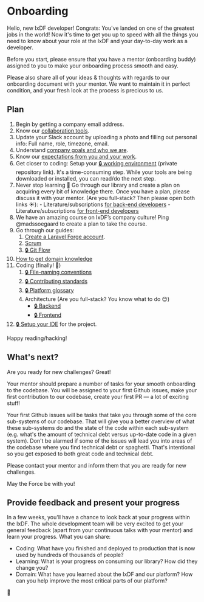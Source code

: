 # Onboarding

Hello, new IxDF developer! Congrats: You've landed on one of the greatest jobs in the world!
Now it's time to get you up to speed with all the things you need to know about your role at the IxDF
and your day-to-day work as a developer.

Before you start, please ensure that you have a mentor (onboarding buddy) assigned to you
to make your onboarding process smooth and easy.

Please also share all of your ideas & thoughts with regards to our onboarding document with your mentor.
We want to maintain it in perfect condition, and your fresh look at the process is precious to us.

## Plan

1.  Begin by getting a company email address.
1.  Know our [collaboration tools](../collaboration-tools.md).
1.  Update your Slack account by uploading a photo and filling out personal info: Full name, role, timezone, email.
1.  Understand [company goals and who we are](../../company/about.md).
1.  Know our [expectations from you and your work](../expectations.md).
1.  Get closer to coding: Setup your [🔒 working environment](https://github.com/InteractionDesignFoundation/IDF-web/blob/develop/docs/environment/first-run/README.md) (private repository link).
    It's a time-consuming step. While your tools are being downloaded or installed, you can read/do the next step.
1.  Never stop learning 📖 Go through our library and create a plan on acquiring every bit of knowledge there.
    Once you have a plan, please discuss it with your mentor. (Are you full-stack? Then please open both links ☀️): - Literature/subscriptions [for back-end developers](../../library/back-end/literature.md) - Literature/subscriptions [for front-end developers](../../library/front-end/literature.md)
1.  We have an amazing course on IxDF’s company culture! Ping @madssoegaard to create a plan to take the course.
1.  Go through our guides:
    1. [Create a Laravel Forge account](onboarding__forge.md).
    1. [Scrum](../scrum/README.md)
    1. [🔒 Git Flow](https://github.com/InteractionDesignFoundation/IDF-web/blob/develop/docs/workflows/git-flow.md)
1.  [How to get domain knowledge](onboarding--domain-knowledge.md)
1.  Coding (finally! 🎉)
    1. [🔒 File-naming conventions](https://github.com/InteractionDesignFoundation/IDF-web/blob/develop/docs/code/naming-conventions.md)
    1. [🔒 Contributing standards](https://github.com/InteractionDesignFoundation/IDF-web/blob/develop/CONTRIBUTING.md)
    1. [🔒 Platform glossary](https://github.com/InteractionDesignFoundation/IDF-web/blob/develop/docs/glossary.md)
    1. Architecture (Are you full-stack? You know what to do 😊)
        - [🔒 Backend](https://github.com/InteractionDesignFoundation/IDF-web/blob/develop/docs/code/backend/architecture.md)
        - [🔒 Frontend](https://github.com/InteractionDesignFoundation/IDF-web/blob/develop/docs/code/frontend/architecture.md)
1.  [🔒 Setup your IDE](https://github.com/InteractionDesignFoundation/IDF-web/blob/develop/docs/environment/IDE/README.md)
    for the project.

Happy reading/hacking!

## What's next?

Are you ready for new challenges? Great!

Your mentor should prepare a number of tasks for your smooth onboarding to the codebase. You will be assigned to your first Github issues, make your first contribution to our codebase, create your first PR — a lot of exciting stuff!

Your first Github issues will be tasks that take you through some of the core sub-systems of our codebase. That will give you a better overview of what these sub-systems do and the state of the code within each sub-system (e.g. what's the amount of technical debt versus up-to-date code in a given system). Don't be alarmed if some of the issues will lead you into areas of the codebase where you find technical debt or spaghetti. That's intentional so you get exposed to both great code and technical debt.

Please contact your mentor and inform them that you are ready for new challenges.

May the Force be with you!

## Provide feedback and present your progress

In a few weeks, you'll have a chance to look back at your progress within the IxDF.
The whole development team will be very excited to get your general feedback
(apart from your continuous talks with your mentor) and learn your progress. What you can share:

-   Coding: What have you finished and deployed to production that is now used by hundreds of thousands of people?
-   Learning: What is your progress on consuming our library? How did they change you?
-   Domain: What have you learned about the IxDF and our platform?
    How can you help improve the most critical parts of our platform?

🦄
